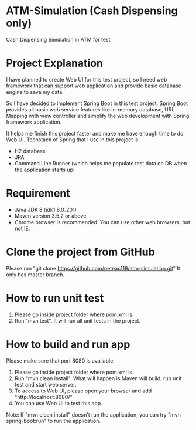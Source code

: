 # ATM-Simulation (Cash Dispensing only)
Cash Dispensing Simulation in ATM for test

# Project Explanation
I have planned to create Web UI for this test project, so I need web framework that can support web application and provide basic database engine to save my data.

So I have decided to implement Spring Boot in this test project. 
Spring Boot provides all basic web service features 
like in-memory database, URL Mapping with view controller 
and simplify the web development with Spring framework application.

It helps me finish this project faster and make me have enough time to do Web UI.
Techstack of Spring that I use in this project is:
- H2 database
- JPA
- Command Line Runner (which helps me populate test data on DB when the application starts up)

# Requirement
- Java JDK 8 (jdk1.8.0_201)
- Maven version 3.5.2 or above
- Chrome browser is recommended. You can use other web browsers, but not IE.

# Clone the project from GitHub
Please run "git clone https://github.com/peteac119/atm-simulation.git"
It only has master branch.

# How to run unit test
1. Please go inside project folder where pom.xml is.
2. Run "mvn test". It will run all unit tests in the project.

# How to build and run app
Please make sure that port 8080 is available.

1. Please go inside project folder where pom.xml is.
2. Run "mvn clean install". What will happen is Maven will build, run unit test and start web server.
3. To access to Web UI, please open your browser and add "http://localhost:8080/"
4. You can use Web UI to test this app.

Note: If "mvn clean install" doesn't run the application, you can try "mvn spring-boot:run" to run the application.

